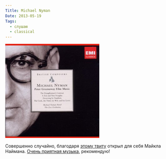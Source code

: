 ```yaml
---
Title: Michael Nyman
Date: 2013-05-19
Tags:
  - слушаю
  - classical
---
```


![nyman.jpg](images/nyman.jpg)

Совершенно случайно, благодаря [этому твиту](https://twitter.com/chillygonzales/status/336104300327612416) открыл для себя Майкла Наймана. [Очень приятная музыка](https://itunes.apple.com/ru/album/michael-nyman-peter-greenaway/id457123413?l=en), рекомендую!
